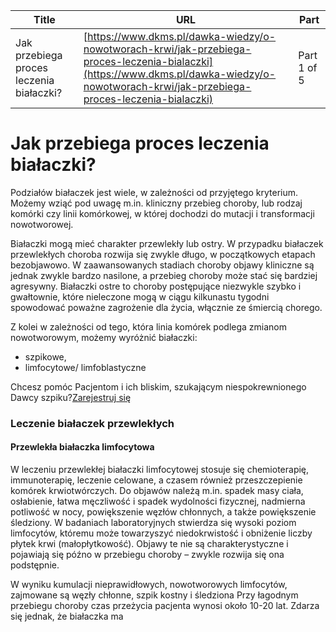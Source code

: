 | **Title**       | **URL**           | **Part**              |
|-----------------|-------------------|-----------------------|
| Jak przebiega proces leczenia białaczki?         | [https://www.dkms.pl/dawka-wiedzy/o-nowotworach-krwi/jak-przebiega-proces-leczenia-bialaczki](https://www.dkms.pl/dawka-wiedzy/o-nowotworach-krwi/jak-przebiega-proces-leczenia-bialaczki)    | Part 1 of 5          |

# Jak przebiega proces leczenia białaczki?

Podziałów białaczek jest wiele, w zależności od przyjętego kryterium. Możemy wziąć pod uwagę m.in. kliniczny przebieg choroby, lub rodzaj komórki czy linii komórkowej, w której dochodzi do mutacji i transformacji nowotworowej.


Białaczki mogą mieć charakter przewlekły lub ostry. W przypadku białaczek przewlekłych choroba rozwija się zwykle długo, w początkowych etapach bezobjawowo. W zaawansowanych stadiach choroby objawy kliniczne są jednak zwykle bardzo nasilone, a przebieg choroby może stać się bardziej agresywny. Białaczki ostre to choroby postępujące niezwykle szybko i gwałtownie, które nieleczone mogą w ciągu kilkunastu tygodni spowodować poważne zagrożenie dla życia, włącznie ze śmiercią chorego.


Z kolei w zależności od tego, która linia komórek podlega zmianom nowotworowym, możemy wyróżnić białaczki:


* szpikowe,
* limfocytowe/ limfoblastyczne


Chcesz pomóc Pacjentom i ich bliskim, szukającym niespokrewnionego Dawcy szpiku?[Zarejestruj się](/zarejestruj-sie-teraz "Zarejestruj sie teraz")
### Leczenie białaczek przewlekłych


#### Przewlekła białaczka limfocytowa


W leczeniu przewlekłej białaczki limfocytowej stosuje się chemioterapię, immunoterapię, leczenie celowane, a czasem również przeszczepienie komórek krwiotwórczych. Do objawów należą m.in. spadek masy ciała, osłabienie, łatwa męczliwość i spadek wydolności fizycznej, nadmierna potliwość w nocy, powiększenie węzłów chłonnych, a także powiększenie śledziony. W badaniach laboratoryjnych stwierdza się wysoki poziom limfocytów, któremu może towarzyszyć niedokrwistość i obniżenie liczby płytek krwi (małopłytkowość). Objawy te nie są charakterystyczne i pojawiają się późno w przebiegu choroby – zwykle rozwija się ona podstępnie.


W wyniku kumulacji nieprawidłowych, nowotworowych limfocytów, zajmowane są węzły chłonne, szpik kostny i śledziona Przy łagodnym przebiegu choroby czas przeżycia pacjenta wynosi około 10\-20 lat. Zdarza się jednak, że białaczka ma 